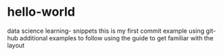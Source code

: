 # hello-world
data science learning- snippets
this is my first commit example using git-hub
additional examples to follow using the guide to get familiar with the layout
